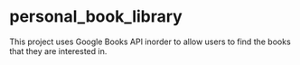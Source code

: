 # personal_book_library
This project uses Google Books API inorder to allow users to find the books that they are interested in.
